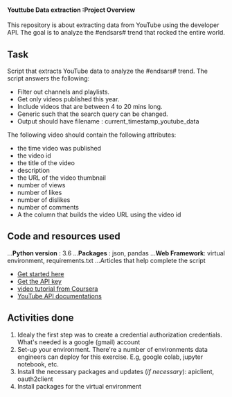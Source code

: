 #### Youttube Data extraction :Project Overview

This repository is about extracting data from YouTube using the developer API. The goal is to analyze the #endsars# trend that rocked the entire world.

## Task
Script that extracts YouTube data to analyze the #endsars# trend.
The script answers the following:
*	Filter out channels and playlists.
*	Get only videos published this year.
*	Include videos that are between 4 to 20 mins long.
*	Generic such that the search query can be changed.
*   Output should have filename : current_timestamp_youtube_data


The following video should contain the following attributes:
*	the time video was published
*   the video id
*	the title of the video
*	description
*	the URL of the video thumbnail
*	number of views
*	number of likes
*	number of dislikes
*	number of comments
*   A the column that builds the video URL using the video id

## Code and resources used
...**Python version** : 3.6
...**Packages** : json, pandas
...**Web Framework**: virtual environment, requirements.txt
...Articles that help complete the script
* [Get started here](https://developers.google.com/youtube/v3/getting-started)
* [Get the API key](https://rapidapi.com/blog/how-to-get-youtube-api-key)
* [video tutorial from Coursera](https://www.coursera.org/lecture/social-media-data-analytics/video-4-using-python-to-extract-data-from-youtube-hfelS)
* [YouTube API documentations](https://youtube-data-api.readthedocs.io/en/latest/youtube_api.html)

## Activities done
1. Idealy the first step was to create a credential authorization credentials. What's needed is a google (gmail) account
2. Set-up your environment. There're a number of environments data engineers can deploy for this exercise. E.g, google colab, jupyter notebook, etc.
3. Install the necessary packages and updates (*if necessary*): apiclient, oauth2client
4. Install packages for the virtual environment

    
